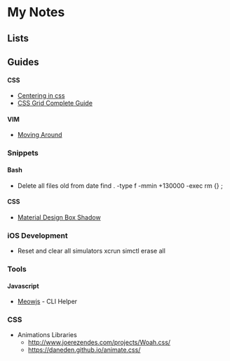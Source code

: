 # My Notes


## Lists

## Guides

#### CSS
-	[Centering in css](https://css-tricks.com/centering-css-complete-guide/)
- [CSS Grid Complete Guide](https://css-tricks.com/snippets/css/complete-guide-grid/)

#### VIM 
- [Moving Around](http://vim.wikia.com/wiki/Moving_around)

### Snippets
#### Bash

- Delete all files old from date
		find . -type f -mmin +130000 -exec rm {} \;

#### CSS
- [Material Design Box Shadow](https://codepen.io/sdthornton/pen/wBZdXq)

### iOS Development
- Reset and clear all simulators
        xcrun simctl erase all


### Tools
#### Javascript

- [Meowjs](https://github.com/sindresorhus/meow) - CLI Helper

### CSS 

- Animations Libraries
    - http://www.joerezendes.com/projects/Woah.css/
    - https://daneden.github.io/animate.css/


